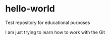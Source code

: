 # hello-world
Test repository for educational purposes

I am just trying to learn how to work with the Git

